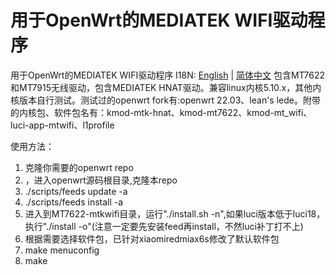 # 用于OpenWrt的MEDIATEK WIFI驱动程序
用于OpenWrt的MEDIATEK WIFI驱动程序
I18N:  [English](README_EN.md) | [简体中文](README.md)
包含MT7622和MT7915无线驱动，包含MEDIATEK HNAT驱动。兼容linux内核5.10.x，其他内核版本自行测试。测试过的openwrt fork有:openwrt 22.03、lean's lede。附带的内核包、软件包名有：kmod-mtk-hnat、kmod-mt7622、kmod-mt_wifi、luci-app-mtwifi、l1profile

使用方法：
1) 克隆你需要的openwrt repo
2) ，进入openwrt源码根目录,克隆本repo
3) ./scripts/feeds update -a
4) ./scripts/feeds install -a
5) 进入到MT7622-mtkwifi目录，运行"./install.sh -n",如果luci版本低于luci18，执行"./install -o"(注意一定要先安装feed再install，不然luci补丁打不上)
6) 根据需要选择软件包，已针对xiaomiredmiax6s修改了默认软件包
7) make menuconfig
8) make


